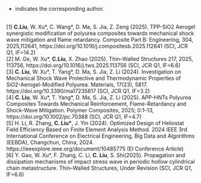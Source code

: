 * indicates the corresponding author.
<br>
[1] <b>C.Liu</b>, W. Xu*, C. Wang*, D. Ma, S. Jia, Z. Zeng (2025). TPP-SiO2 Aerogel synergistic modification of polyurea composites towards mechanical shock wave mitigation and flame retardancy. Composite Part B: Engineering, 304, 2025,112641, https://doi.org/10.1016/j.compositesb.2025.112641 (SCI, JCR Q1, IF=14.2)
<br>
[2] M. Ge, W. Xu*, <b>C.Liu</b>, X. Zhao (2025). Thin–Walled Structures 217, 2025, 113756, https://doi.org/10.1016/j.tws.2025.113756 (SCI, JCR Q1, IF=6.6)
<br>
[3] <b>C. Liu</b>, W. Xu*, T. Yang*, D. Ma, S. Jia, Z. Li (2024). Investigation on Mechanical Shock Wave Protective and Thermodynamic Properties of SiO2-Aerogel-Modified Polyurea. Materials, 17(23), 5817. https://doi.org/10.3390/ma17235817 (SCI, JCR Q1, IF=3.2)
<br>
[4] <b>C. Liu</b>, W. Xu*, T. Yang*, D. Ma, S. Jia, Z. Li (2025). APP-HNTs Polyurea Composites Towards Mechanical Reinforcement, Flame-Retardancy and Shock-Wave Mitigation. Polymer Composites, 2025; 0:1–13, https://doi.org/10.1002/pc.70388 (SCI, JCR Q1, IF=4.7)
<br>
[5] H. Li, R. Zhang, <b>C. Liu*</b>, J. Yin (2024). Optimized Design of Heliostat Field Efficiency Based on Finite Element Analysis Method. 2024 IEEE 3rd International Conference on Electrical Engineering, Big Data and Algorithms (EEBDA), Changchun, China, 2024. https://ieeexplore.ieee.org/document/10485775 (EI Conference Article)
<br>
[6] Y. Gao, W. Xu*, F. Zhang, C. Li, <b>C. Liu</b>, S. Shi(2025). Propagation and dissipation mechanisms of impact stress wave in periodic hollow cylindrical chain metastructure. Thin–Walled Structures, Under Revision (SCI, JCR Q1, IF=6.6)


